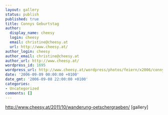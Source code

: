 ```yaml
---
layout: gallery
status: publish
published: true
title: Connys Geburtstag
author:
  display_name: cheesy
  login: cheesy
  email: christine@cheesy.at
  url: http://www.cheesy.at/
author_login: cheesy
author_email: christine@cheesy.at
author_url: http://www.cheesy.at/
wordpress_id: 1695
wordpress_url: http://www.cheesy.at/wordpress/photos/feiern/x2006/connys-geburtstag/
date: '2006-09-09 00:00:00 +0100'
date_gmt: '2006-09-08 22:00:00 +0100'
categories:
- Uncategorized
comments: []
---
```

http://www.cheesy.at/2011/10/wanderung-oetschergraeben/
[gallery]<!--:-->
